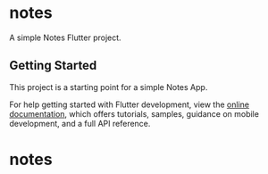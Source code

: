 # notes

A simple Notes Flutter project.

## Getting Started

This project is a starting point for a simple Notes App.

For help getting started with Flutter development, view the
[online documentation](https://docs.flutter.dev/), which offers tutorials,
samples, guidance on mobile development, and a full API reference.
# notes
